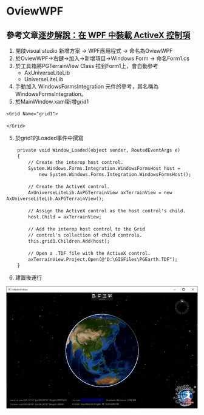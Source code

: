 # OviewWPF

## 參考文章[逐步解說：在 WPF 中裝載 ActiveX 控制項](https://docs.microsoft.com/zh-tw/dotnet/framework/wpf/advanced/walkthrough-hosting-an-activex-control-in-wpf)
1. 開啟visual studio 新增方案 -> WPF應用程式 -> 命名為OviewWPF
2. 於OviewWPF->右鍵->加入->新增項目->Windows Form -> 命名Form1.cs
3. 於工具箱將PGTerrainView Class 拉到Form1上，會自動參考
	+ AxUniverseLiteLib
	+ UniverseLiteLib
4. 手動加入 WindowsFormsIntegration 元件的參考，其名稱為 WindowsFormsIntegration。
4. 於MainWindow.xaml新增grid1
```
<Grid Name="grid1">
    
</Grid>
```
5. 於grid1的Loaded事件中撰寫
```
	private void Window_Loaded(object sender, RoutedEventArgs e)
	{
		// Create the interop host control.
		System.Windows.Forms.Integration.WindowsFormsHost host =
			new System.Windows.Forms.Integration.WindowsFormsHost();

		// Create the ActiveX control.
		AxUniverseLiteLib.AxPGTerrainView axTerrainView = new AxUniverseLiteLib.AxPGTerrainView();

		// Assign the ActiveX control as the host control's child.
		host.Child = axTerrainView;

		// Add the interop host control to the Grid
		// control's collection of child controls.
		this.grid1.Children.Add(host);

		// Open a .TDF file with the ActiveX control.
		axTerrainView.Project.Open(@"D:\GISFiles\PGEarth.TDF");
	}
```

6. 建置後運行

![OviewWPF](OviewWPF.png)
